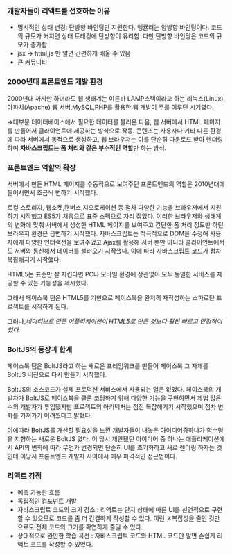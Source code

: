 ### 개발자들이 리액트를 선호하는 이유

- 명시적인 상태 변경: 단방향 바인딩만 지원한다. 앵귤러는 양방향 바인딩이다. 코드의 규모가 커지면 상태 트래킹에 단방향이 유리함. 다만 단방향 바인딩은 코드의 규모가 증가함
- jsx → html,js 만 알면 간편하게 배울 수 있음
- 큰 커뮤니티

### 2000년대 프론트엔드 개발 환경

2000년대 까지만 하더라도 웹 생태계는 이른바 LAMP스택이라고 하는 리눅스(Linux), 아파치(Apache) 웹 서버,MySQL,PHP를 활용한 웹 개발이 주를 이루던 시기였다.

⇒대부분 데이터베이스에서 필요한 데이터를 불러온 다음, 웹 서버에서 HTML 페이지를 만들어서 클라이언트에 제공하는 방식으로 작동. 콘텐츠는 사용자나 기타 다른 환경에 따라 서버에서 동적으로 생성하고, 웹 브라우저는 이를 단순히 다운로드 받아 렌더링하며 **자바스크립트는 폼 처리와 같은 부수적인 역할**만 하는 방식.

### 프론트엔드 역할의 확장

서버에서 만든 HTML 페이지를 수동적으로 보여주던 프론트엔드의 역할은 2010년대에 들어서면서 조금씩 변하기 시작했다. 

로컬 스토리지, 웹소켓,캔버스,지오로케이션 등 점차 다양한 기능을 브라우저에서 지원하기 시작했고 ES5가 처음으로 표준 스펙으로 자리 잡았다. 이러한 브라우저와 생태계의 변화에 맞춰 서버에서 생성한 HTML 페이지를 보여주고 간단한 폼 처리 정도만 하던 브라우저 환경은 급변하기 시작했다. 자바스크립트는 적극적으로 DOM을 수정해 사용자에게 다양한 인터랙션을 보여주었고 Ajax를 활용해 서버 뿐만 아니라 클라이언트에서도 서버와 통신해서 데이터를 불러오기 시작했다. 이에 따라 자바스크립트 코드가 점차 복잡해지기 시작했다. 

HTML5는 표준만 잘 지킨다면 PC나 모바일 환경에 상관없이 모두 동일한 서비스를 제공할 수 있는 가능성을 제시했다.

그래서 페이스북 팀은  HTML5를 기반으로 페이스북을 완저히 재작성하는 스파르탄 프로젝트를 시작하게 된다. 

그러나,*네이티브로 만든 어플리케이션이 HTML5로 만든 것보다 훨씬 빠르고 안정적이었다.*

### BoltJS의 등장과 한계

페이스북 팀은 BoltJS라고 하는 새로운 프레임워크를 만들어 페이스북 그 자체를 BoltJS 버전으로 다시 만들기 시작했다. 

BoltJS의 소스코드가 실제 프로덕션 서비스에서 사용되는 일은 없었다. 페이스북의 개발자가 BoltJS로 페이스북을 클론 코딩하기 위해 다양한 기능을 구현하면서 제법 많은  수의 개발자가 투입됐지만 프로젝트의 아키텍처는 점점 복잡해기기 시작했으며 점차 변화를 가져가기 어려웠다고  밝혔다. 

이에따라 BoltJS를 개선할 필요성을 느낀 개발자들이 내놓은 아이디어중하나가 함수형을 지향하는 새로운 BoltJS 였다. 이 당시 제안됐던 아이디어 중 하나는 애플리케이션에서 API의 변화에 따라 무언가 변경되면 단순히 UI를 초기화하고 새로 렌더링 하자는 것인데 이당시 프론트엔드 개발자 사이에서 매우 파격적인 접근법이다. 

### 리액트 강점

- 예측 가능한 흐름
- 독립적인 컴포넌트 개발
- 자바스크립트 코드의 크기 감소 : 리액트는 단지 상태에 따른 UI를 선언적으로 구현할 수 있으므로 코드를 좀 더 간결하게 작성할 수 있다. 이런 ㅈ복잡성을 줄인 것만으로도 전체 코드의 크기를 확연하게 줄일 수 있다.
- 상대적으로 완만한 학습 곡선 : 자바스크립트 코드와 HTML 코드만 알면 손쉽게 리액트 코드를 작성할 수 있었다.
